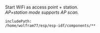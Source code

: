 Start WiFi as access point + station.<br>
*AP+station mode supports AP scan.*

```text
includePath:
/home/wolfram77/esp/esp-idf/components/**
```
